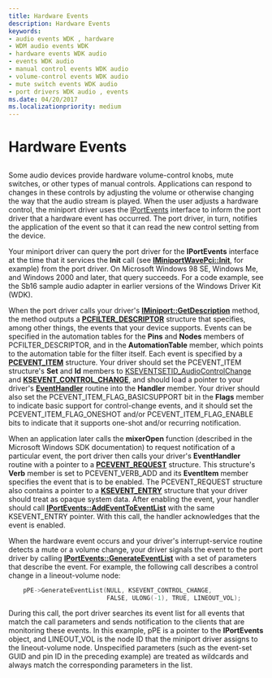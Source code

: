 ```yaml
---
title: Hardware Events
description: Hardware Events
keywords:
- audio events WDK , hardware
- WDM audio events WDK
- hardware events WDK audio
- events WDK audio
- manual control events WDK audio
- volume-control events WDK audio
- mute switch events WDK audio
- port drivers WDK audio , events
ms.date: 04/20/2017
ms.localizationpriority: medium
---
```


# Hardware Events


## <span id="hardware_events"></span><span id="HARDWARE_EVENTS"></span>


Some audio devices provide hardware volume-control knobs, mute switches, or other types of manual controls. Applications can respond to changes in these controls by adjusting the volume or otherwise changing the way that the audio stream is played. When the user adjusts a hardware control, the miniport driver uses the [IPortEvents](/windows-hardware/drivers/ddi/portcls/nn-portcls-iportevents) interface to inform the port driver that a hardware event has occurred. The port driver, in turn, notifies the application of the event so that it can read the new control setting from the device.

Your miniport driver can query the port driver for the **IPortEvents** interface at the time that it services the **Init** call (see [**IMiniportWavePci::Init**](/windows-hardware/drivers/ddi/portcls/nf-portcls-iminiportwavepci-init), for example) from the port driver. On Microsoft Windows 98 SE, Windows Me, and Windows 2000 and later, that query succeeds. For a code example, see the Sb16 sample audio adapter in earlier versions of the Windows Driver Kit (WDK).

When the port driver calls your driver's [**IMiniport::GetDescription**](/windows-hardware/drivers/ddi/portcls/nf-portcls-iminiport-getdescription) method, the method outputs a [**PCFILTER\_DESCRIPTOR**](/windows-hardware/drivers/ddi/portcls/ns-portcls-pcfilter_descriptor) structure that specifies, among other things, the events that your device supports. Events can be specified in the automation tables for the **Pins** and **Nodes** members of PCFILTER\_DESCRIPTOR, and in the **AutomationTable** member, which points to the automation table for the filter itself. Each event is specified by a [**PCEVENT\_ITEM**](/windows-hardware/drivers/ddi/portcls/ns-portcls-pcevent_item) structure. Your driver should set the PCEVENT\_ITEM structure's **Set** and **Id** members to [KSEVENTSETID\_AudioControlChange](./kseventsetid-audiocontrolchange.md) and [**KSEVENT\_CONTROL\_CHANGE**](./ksevent-control-change.md), and should load a pointer to your driver's [**EventHandler**](/windows-hardware/drivers/ddi/portcls/nc-portcls-pcpfnevent_handler) routine into the **Handler** member. Your driver should also set the PCEVENT\_ITEM\_FLAG\_BASICSUPPORT bit in the **Flags** member to indicate basic support for control-change events, and it should set the PCEVENT\_ITEM\_FLAG\_ONESHOT and/or PCEVENT\_ITEM\_FLAG\_ENABLE bits to indicate that it supports one-shot and/or recurring notification.

When an application later calls the **mixerOpen** function (described in the Microsoft Windows SDK documentation) to request notification of a particular event, the port driver then calls your driver's **EventHandler** routine with a pointer to a [**PCEVENT\_REQUEST**](/windows-hardware/drivers/ddi/portcls/ns-portcls-_pcevent_request) structure. This structure's **Verb** member is set to PCEVENT\_VERB\_ADD and its **EventItem** member specifies the event that is to be enabled. The PCEVENT\_REQUEST structure also contains a pointer to a [**KSEVENT\_ENTRY**](/windows-hardware/drivers/ddi/ks/ns-ks-_ksevent_entry) structure that your driver should treat as opaque system data. After enabling the event, your handler should call [**IPortEvents::AddEventToEventList**](/windows-hardware/drivers/ddi/portcls/nf-portcls-iportevents-addeventtoeventlist) with the same KSEVENT\_ENTRY pointer. With this call, the handler acknowledges that the event is enabled.

When the hardware event occurs and your driver's interrupt-service routine detects a mute or a volume change, your driver signals the event to the port driver by calling [**IPortEvents::GenerateEventList**](/windows-hardware/drivers/ddi/portcls/nf-portcls-iportevents-generateeventlist) with a set of parameters that describe the event. For example, the following call describes a control change in a lineout-volume node:

```cpp
    pPE->GenerateEventList(NULL, KSEVENT_CONTROL_CHANGE,
                           FALSE, ULONG(-1), TRUE, LINEOUT_VOL);
```

During this call, the port driver searches its event list for all events that match the call parameters and sends notification to the clients that are monitoring these events. In this example, pPE is a pointer to the **IPortEvents** object, and LINEOUT\_VOL is the node ID that the miniport driver assigns to the lineout-volume node. Unspecified parameters (such as the event-set GUID and pin ID in the preceding example) are treated as wildcards and always match the corresponding parameters in the list.

 

